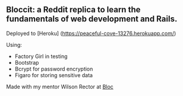 
## Bloccit: a Reddit replica to learn the fundamentals of web development and Rails.
Deployed to [Heroku] (https://peaceful-cove-13276.herokuapp.com/)

Using:
* Factory Girl in testing 
* Bootstrap
* Bcrypt for password encryption
* Figaro for storing sensitive data


Made with my mentor Wilson Rector at [Bloc](http://bloc.io)
